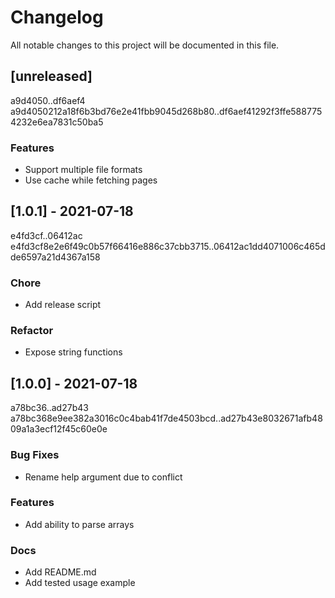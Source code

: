 # Changelog

All notable changes to this project will be documented in this file.

## [unreleased]

a9d4050..df6aef4
a9d4050212a18f6b3bd76e2e41fbb9045d268b80..df6aef41292f3ffe5887754232e6ea7831c50ba5

### Features

- Support multiple file formats
- Use cache while fetching pages

## [1.0.1] - 2021-07-18

e4fd3cf..06412ac
e4fd3cf8e2e6f49c0b57f66416e886c37cbb3715..06412ac1dd4071006c465dde6597a21d4367a158

### Chore

- Add release script

### Refactor

- Expose string functions

## [1.0.0] - 2021-07-18

a78bc36..ad27b43
a78bc368e9ee382a3016c0c4bab41f7de4503bcd..ad27b43e8032671afb4809a1a3ecf12f45c60e0e

### Bug Fixes

- Rename help argument due to conflict

### Features

- Add ability to parse arrays

### Docs

- Add README.md
- Add tested usage example

<!-- generated by git-cliff -->
